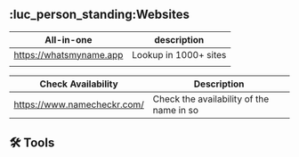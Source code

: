 
## :luc_person_standing:Websites
|       All-in-one        |      description      |
|:-----------------------:|:---------------------:|
| https://whatsmyname.app | Lookup in 1000+ sites |
|                         |                       |

| Check Availability          | Description |
| --------------------------- | ----------- |
| https://www.namecheckr.com/ |    Check the availability of the name in so         |

## :hammer_and_wrench: Tools





